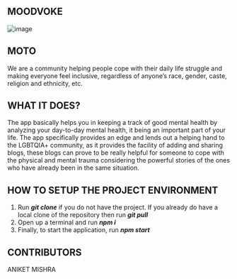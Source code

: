## **MOODVOKE**

![image](https://user-images.githubusercontent.com/82095877/133925557-a8cd59f6-69c5-4ea4-9860-803235090390.png)

## MOTO

 We are a community helping people cope with their daily life struggle and making everyone feel inclusive, regardless of anyone’s race, gender, caste, religion and ethnicity, etc.

## **WHAT IT DOES?**

The app basically helps you in keeping a track of good mental health by analyzing your day-to-day mental health, it being an important part of your life. The app specifically provides an edge and lends out a helping hand to the LGBTQIA+ community, as it provides the facility of adding and sharing blogs, these blogs can prove to be really helpful for someone to cope with the physical and mental trauma considering the powerful stories of the ones who have already been in the same situation.




## **HOW TO SETUP THE PROJECT ENVIRONMENT**

<ol>
	<li>Run <strong><em>git clone</em></strong> if you do not have the project. If you already do have a local clone of the repository then run <strong><em>git pull</em></strong></li>
	<li>Open up a terminal and run <strong><em>npm i</em></strong></li>
	<li>Finally, to start the application, run <strong><em>npm start</em></strong></li>
</ol>

## **CONTRIBUTORS**

ANIKET MISHRA


